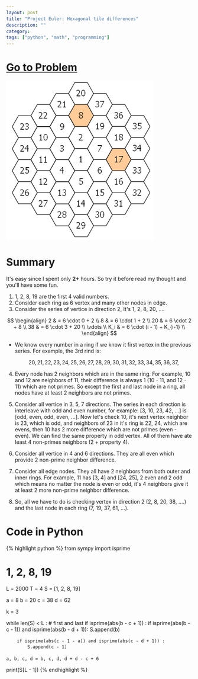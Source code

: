 ```yaml
---
layout: post
title: "Project Euler: Hexagonal tile differences"
description: ""
category:
tags: ["python", "math", "programming"]
---
```


# [Go to Problem](https://projecteuler.net/problem=128)

![hexagon](/assets/images/misc-005-project-euler-128.gif)

# Summary

It's easy since I spent only **2+** hours. So try it before read my thought and you'll have some fun.

1. 1, 2, 8, 19 are the first 4 valid numbers.
2. Consider each ring as 6 vertex and many other nodes in edge.
3. Consider the series of vertice in direction 2, It's 1, 2, 8, 20, ....

  $$
    \begin{align}
    2  & = 6 \cdot 0 + 2 \\
    8  & = 6 \cdot 1 + 2 \\
    20 & = 6 \cdot 2 + 8 \\
    38 & = 6 \cdot 3 + 20 \\
    \vdots \\
    K_i & = 6 \cdot (i - 1) + K_{i-1} \\
    \end{align}
  $$

* We know every number in a ring if we know it first vertex in the previous series. For
example, the 3rd rind is:

  $$
  20, 21, 22,
  23, 24, 25,
  26, 27, 28,
  29, 30, 31,
  32, 33, 34,
  35, 36, 37,
  $$

4. Every node has 2 neighbors which are in the same ring. For example, 10 and 12 are
neighbors of 11, their difference is always 1 (10 - 11, and 12 - 11) which are not primes.
So except the first and last node in a ring, all nodes have at least 2 neighbors are not primes.

5. Consider all vertice in 3, 5, 7 directions. The series in each direction is interleave
with odd and even number, for example: [3, 10, 23, 42, ...] is [odd, even, odd, even, ...].
Now let's check 10, it's next vertex neighbor is 23, which is odd, and neighbors of 23 in it's ring is 22, 24, which are evens, then 10 has 2 more difference which are not primes (even - even). We can find the same property in odd vertex. All of them have ate least 4 non-primes
neighbors (2 + property 4).

6. Consider all vertice in 4 and 6 directions. They are all even which provide 2 non-prime neighbor difference.

7. Consider all edge nodes. They all have 2 neighbors from both outer and inner rings. For example, 11 has [3, 4] and [24, 25], 2 even and 2 odd which means no matter the node
is even or odd, it's 4 neighbors give it at least 2 more non-prime neighbor difference.

8. So, all we have to do is checking vertex in direction 2 (2, 8, 20, 38, ....) and the last
node in each ring (7, 19, 37, 61, ...).


# Code in Python

{% highlight python %}
from sympy import isprime


# 1, 2, 8, 19
L = 2000
T = 4
S = [1, 2, 8, 19]

a = 8
b = 20
c = 38
d = 62

k = 3

while len(S) < L :
    # first and last
    if isprime(abs(b - c + 1)) :
        if isprime(abs(b - c - 1)) and isprime(abs(b - d + 1)):
            S.append(b)

        if isprime(abs(c - 1 - a)) and isprime(abs(c - d + 1)) :
            S.append(c - 1)

    a, b, c, d = b, c, d, d + d - c + 6


print(S[L - 1])
{% endhighlight %}
